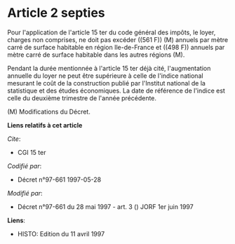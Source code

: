 # Article 2 septies

Pour l'application de l'article 15 ter du code général des impôts, le loyer, charges non comprises, ne doit pas excéder ((561
F)) (M) annuels par mètre carré de surface habitable en région Ile-de-France et ((498 F)) annuels par mètre carré de surface
habitable dans les autres régions (M).

Pendant la durée mentionnée à l'article 15 ter déjà cité, l'augmentation annuelle du loyer ne peut être supérieure à celle de
l'indice national mesurant le coût de la construction publié par l'Institut national de la statistique et des études
économiques. La date de référence de l'indice est celle du deuxième trimestre de l'année précédente.

(M) Modifications du Décret.

**Liens relatifs à cet article**

_Cite_:

  - CGI 15 ter

_Codifié par_:

  - Décret n°97-661 1997-05-28

_Modifié par_:

  - Décret n°97-661 du 28 mai 1997 - art. 3 () JORF 1er juin 1997

**Liens**:

  - HISTO: Edition du 11 avril 1997
